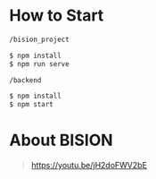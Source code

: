 # How to Start

```bash
/bision_project

$ npm install
$ npm run serve
```



```bash
/backend

$ npm install
$ npm start
```



# About BISION

> https://youtu.be/jH2doFWV2bE